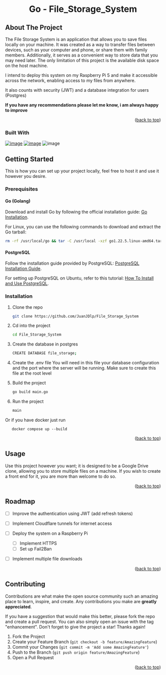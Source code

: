 <center> <h1> Go - File_Storage_System </h1> </center>

<!-- ABOUT THE PROJECT -->
## About The Project

The File Storage System is an application that allows you to save files locally on your machine. It was created as a way to transfer files between devices, such as your computer and phone, or share them with family members. Additionally, it serves as a convenient way to store data that you may need later. The only limitation of this project is the available disk space on the host machine.

I intend to deploy this system on my Raspberry Pi 5 and make it accessible across the network, enabling access to my files from anywhere.

It also counts with security (JWT) and a database integration for users (Postgres)

**If you have any recommendations please let me know, i am always happy to improve**

<p align="right">(<a href="#readme-top">back to top</a>)</p>


### Built With

[![image](https://img.shields.io/badge/Go-00ADD8?style=for-the-badge&logo=go&logoColor=white)](https://golang.org/)
[![image](https://img.shields.io/badge/PostgreSQL-316192?style=for-the-badge&logo=postgresql&logoColor=white)](https://www.postgresql.org/)
![image](https://skillicons.dev/icons?i=docker)


<!-- GETTING STARTED -->
## Getting Started

This is how you can set up your project locally, feel free to host it and use it however you desire.



### Prerequisites

#### Go (Golang)

Download and install Go by following the official installation guide: [Go Installation](https://go.dev/doc/install).

For Linux, you can use the following commands to download and extract the Go tarball:

```sh
rm -rf /usr/local/go && tar -C /usr/local -xzf go1.22.5.linux-amd64.tar.gz
```

#### PostgreSQL

Follow the installation guide provided by PostgreSQL: [PostgreSQL Installation Guide](https://www.postgresql.org/download/).

For setting up PostgreSQL on Ubuntu, refer to this tutorial: [How To Install and Use PostgreSQL](https://www.digitalocean.com/community/tutorials/how-to-install-and-use-postgresql-on-ubuntu-18-04).


### Installation

1. Clone the repo
   ```sh
   git clone https://github.com/JuanJDlp/File_Storage_System
   ```
2. Cd into the project  
    ```sh
    cd File_Storage_System
   ```
3. Create the database in postgres
   ```sh
   CREATE DATABASE file_storage;
   ```
4. Create the .env file
   You will need in this file your database configuration and the port where the server will be running. Make sure to create this file at the root level
   
6. Build the project
   ```sh
   go build main.go
   ```
7. Run the project 
   ```sh
   main
   ```

Or if you have docker just run 

```
   docker compose up --build
```

<p align="right">(<a href="#readme-top">back to top</a>)</p>



<!-- USAGE EXAMPLES -->
## Usage

Use this project however you want; it is designed to be a Google Drive clone, allowing you to store multiple files on a machine. If you wish to create a front end for it, you are more than welcome to do so.

<p align="right">(<a href="#readme-top">back to top</a>)</p>



<!-- ROADMAP -->
## Roadmap

- [ ] Improve the authentication using JWT (add refresh tokens)
- [ ] Implement Cloudflare tunnels for internet access
- [ ] Deploy the system on a Raspberry Pi
   - [ ] Implement HTTPS
   - [ ] Set up Fail2Ban
- [ ] Implement multiple file downloads


<p align="right">(<a href="#readme-top">back to top</a>)</p>



<!-- CONTRIBUTING -->
## Contributing

Contributions are what make the open source community such an amazing place to learn, inspire, and create. Any contributions you make are **greatly appreciated**.

If you have a suggestion that would make this better, please fork the repo and create a pull request. You can also simply open an issue with the tag "enhancement".
Don't forget to give the project a star! Thanks again!

1. Fork the Project
2. Create your Feature Branch (`git checkout -b feature/AmazingFeature`)
3. Commit your Changes (`git commit -m 'Add some AmazingFeature'`)
4. Push to the Branch (`git push origin feature/AmazingFeature`)
5. Open a Pull Request

<p align="right">(<a href="#readme-top">back to top</a>)</p>



